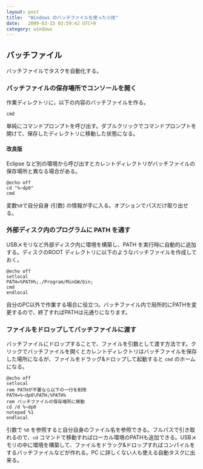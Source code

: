 ```yaml
---
layout: post
title:  "Windows のバッチファイルを使った小技"
date:   2009-03-15 03:59:42 UTC+9
category: windows
---
```


## バッチファイル

バッチファイルでタスクを自動化する。

### バッチファイルの保存場所でコンソールを開く

作業ディレクトリに，以下の内容のバッチファイルを作る。

~~~
cmd
~~~

単純にコマンドプロンプトを呼び出す。ダブルクリックでコマンドプロンプトを開けて、保存したディレクトリに移動した状態になる。

#### 改良版

Eclipse など別の環境から呼び出すとカレントディレクトリがバッチファイルの保存場所と異なる場合がある。

~~~
@echo off
cd "%~dp0"
cmd
~~~

変数`%0`で自分自身 (引数) の情報が手に入る。オプションでパスだけ取り出せる。

### 外部ディスク内のプログラムに PATH を通す

USBメモリなど外部ディスク内に環境を構築し、PATH を実行時に自動的に追加する。ディスクのROOT ディレクトリに以下のようなバッチファイルを作成しておく。

~~~
@echo off
setlocal
PATH=%PATH%;./Program/MinGW/bin;
cmd
endlocal
~~~

自分のPC以外で作業する場合に役立つ。バッチファイル内で局所的にPATHを変更するので、終了すればPATHは元通りになります。

### ファイルをドロップしてバッチファイルに渡す

バッチファイルにドロップすることで、ファイルを引数として渡す方法です。クリックでバッチファイルを開くとカレントディレクトリはバッチファイルを保存した場所になるが、ファイルをドラッグ&ドロップして起動すると `cmd` のホームになる。

~~~
@echo off
setlocal
rem PATHが不要なら以下の一行を削除
PATH=%~dp0\PATH;%PATH%
rem バッチファイルの保存場所に移動
cd /d %~dp0
notepad %1
endlocal
~~~

引数で `%0` を参照すると自分自身のファイル名を参照できる。フルパスで引き取れるので、`cd` コマンドで移動すればローカル環境のPATHも追加できる。USBメモリの中に環境を構築して、ファイルをドラッグ&ドロップすればコンパイルをするバッチファイルなどが作れる。PC に詳しくない人も使える自動タスクに出来る。

